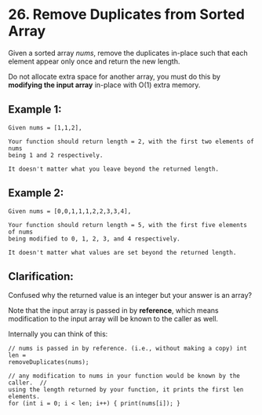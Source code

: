 # 26. Remove Duplicates from Sorted Array

Given a sorted array _nums_, remove the duplicates in-place such that each
element appear only once and return the new length.

Do not allocate extra space for another array, you must do this by __modifying
the input array__ in-place with O(1) extra memory.

## Example 1:

```
Given nums = [1,1,2],

Your function should return length = 2, with the first two elements of nums
being 1 and 2 respectively.

It doesn't matter what you leave beyond the returned length.
```

## Example 2:

```
Given nums = [0,0,1,1,1,2,2,3,3,4],

Your function should return length = 5, with the first five elements of nums
being modified to 0, 1, 2, 3, and 4 respectively.

It doesn't matter what values are set beyond the returned length.
```

## Clarification:

Confused why the returned value is an integer but your answer is an array?

Note that the input array is passed in by __reference__, which means
modification to the input array will be known to the caller as well.

Internally you can think of this:

```
// nums is passed in by reference. (i.e., without making a copy) int len =
removeDuplicates(nums);

// any modification to nums in your function would be known by the caller.  //
using the length returned by your function, it prints the first len elements.
for (int i = 0; i < len; i++) { print(nums[i]); }
```
